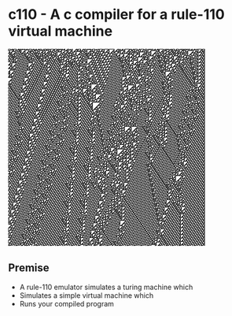 # c110 - A c compiler for a rule-110 virtual machine

![Evolution from a random initial condition](110.png)

## Premise

* A rule-110 emulator simulates a turing machine which
* Simulates a simple virtual machine which
* Runs your compiled program
